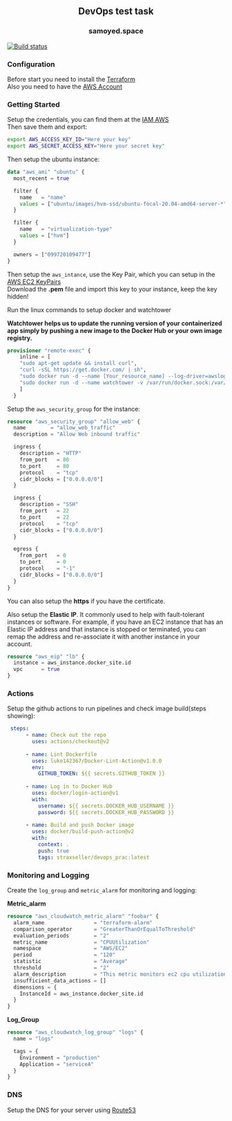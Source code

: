 <h2 align="center">DevOps test task</h2>
<h3 align="center" link="samoyed.space">samoyed.space</h3>

[![Build status](https://ci.appveyor.com/api/projects/status/n4uj9qfuywrkdrhb/branch/main?svg=true)](https://ci.appveyor.com/project/DiscofromKPI/DevOps_prac/branch/main)

### Configuration

Before start you need to install the [Terraform](https://www.terraform.io/downloads) <br/>
Also you need to have the [AWS Account](https://aws.amazon.com/) <br/>

### Getting Started

Setup the credentials, you can find them at the [IAM AWS](https://console.aws.amazon.com/iam) <br/>
Then save them and export:

```bash
export AWS_ACCESS_KEY_ID="Here your key"
export AWS_SECRET_ACCESS_KEY="Here your secret key"
```

Then setup the ubuntu instance:
```tf
data "aws_ami" "ubuntu" {
  most_recent = true

  filter {
    name   = "name"
    values = ["ubuntu/images/hvm-ssd/ubuntu-focal-20.04-amd64-server-*"]
  }

  filter {
    name   = "virtualization-type"
    values = ["hvm"]
  }

  owners = ["099720109477"] 
}
```
Then setup the ```aws_intance```, use the Key Pair, which you can setup in the [AWS EC2 KeyPairs](https://us-east-2.console.aws.amazon.com/ec2/v2) <br/>
Download the **.pem** file and import this key to your instance, keep the key hidden!

Run the linux commands to setup docker and watchtower

**Watchtower helps us to update the running version of your containerized app simply by pushing a new image to the Docker Hub or your own image registry.**
```tf
provisioner "remote-exec" {
    inline = [
    "sudo apt-get update && install curl",
    "curl -sSL https://get.docker.com/ | sh",
    "sudo docker run -d --name [Your_resource_name] --log-driver=awslogs --log-opt awslogs-group=[Your_log_group_name] -p 80:80 straxseller/devops_prac",
    "sudo docker run -d --name watchtower -v /var/run/docker.sock:/var/run/docker.sock containrrr/watchtower --cleanup -i 10",
    ]
  }
```
Setup the ```aws_security_group``` for the instance:
```tf
resource "aws_security_group" "allow_web" {
  name        = "allow_web_traffic"
  description = "Allow Web inbound traffic"

  ingress {
    description = "HTTP"
    from_port   = 80
    to_port     = 80
    protocol    = "tcp"
    cidr_blocks = ["0.0.0.0/0"]
  }

  ingress {
    description = "SSH"
    from_port   = 22
    to_port     = 22
    protocol    = "tcp"
    cidr_blocks = ["0.0.0.0/0"]
  }

  egress {
    from_port   = 0
    to_port     = 0
    protocol    = "-1"
    cidr_blocks = ["0.0.0.0/0"]
  }
}
```
You can also setup the **https** if you have the certificate.

Also setup the **Elastic IP**. It commonly used to help with fault-tolerant instances or software. For example, if you have an EC2 instance that has an Elastic IP address and that instance is stopped or terminated, you can remap the address and re-associate it with another instance in your account.

```tf
resource "aws_eip" "lb" {
  instance = aws_instance.docker_site.id
  vpc      = true
}
```
### Actions
Setup the github actions to run pipelines and check image build(steps showing):
```yml
 steps:
      - name: Check out the repo
        uses: actions/checkout@v2
      
      - name: Lint Dockerfile
        uses: luke142367/Docker-Lint-Action@v1.0.0
        env:
          GITHUB_TOKEN: ${{ secrets.GITHUB_TOKEN }}
      
      - name: Log in to Docker Hub
        uses: docker/login-action@v1
        with:
          username: ${{ secrets.DOCKER_HUB_USERNAME }}
          password: ${{ secrets.DOCKER_HUB_PASSWORD }}
      
      - name: Build and push Docker image
        uses: docker/build-push-action@v2
        with:
          context: .
          push: true
          tags: straxseller/devops_prac:latest
```
### Monitoring and Logging
Create the ```log_group``` and ```metric_alarm``` for monitoring and logging:

**Metric_alarm**
```tf
resource "aws_cloudwatch_metric_alarm" "foobar" {
  alarm_name                = "terraform-alarm"
  comparison_operator       = "GreaterThanOrEqualToThreshold"
  evaluation_periods        = "2"
  metric_name               = "CPUUtilization"
  namespace                 = "AWS/EC2"
  period                    = "120"
  statistic                 = "Average"
  threshold                 = "2"
  alarm_description         = "This metric monitors ec2 cpu utilization"
  insufficient_data_actions = []
  dimensions = {
    InstanceId = aws_instance.docker_site.id
  }
}
```


**Log_Group**
```tf
resource "aws_cloudwatch_log_group" "logs" {
  name = "logs"

  tags = {
    Environment = "production"
    Application = "serviceA"
  }
}
```
### DNS
Setup the DNS for your server using [Route53](https://console.aws.amazon.com/route53/v2)<br/>
